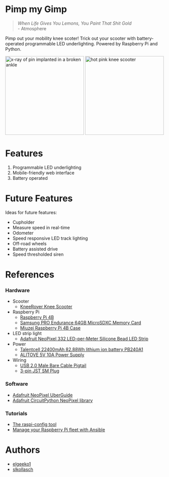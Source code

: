 # Pimp my Gimp

>_When Life Gives You Lemons, You Paint That Shit Gold_
> <br>\- Atmosphere

Pimp out your mobility knee scoter! Trick out your scooter with battery-operated programmable LED underlighting. Powered by Raspberry Pi and Python.

<img src="https://i.imgur.com/owE0TVs.jpg"
    height="250"
    width="250"
    alt="x-ray of pin implanted in a broken ankle"/>
<img src="https://m.media-amazon.com/images/I/81JP777YLmL._AC_SL1500_.jpg"
    height="250"
    width="250"
    alt="hot pink knee scooter"/>

# Features
1. Programmable LED underlighting
1. Mobile-friendly web interface
1. Battery operated

# Future Features

Ideas for future features: 
- Cupholder
- Measure speed in real-time
- Odometer
- Speed responsive LED track lighting
- Off-road wheels
- Battery assisted drive
- Speed thresholded siren

# References

### Hardware
- Scooter
  - [KneeRover Knee Scooter](https://www.amazon.com/dp/B01J4AMXD8)
- Raspberry Pi
  - [Raspberry Pi 4B](https://www.raspberrypi.com/products/raspberry-pi-4-model-b/)
  - [Samsung PRO Endurance 64GB MicroSDXC Memory Card](https://www.amazon.com/gp/product/B09W9XYQCQ)
  - [Miuzei Raspberry Pi 4B Case](https://www.amazon.com/dp/B0C1NJP77D)
- LED strip light
  - [Adafruit NeoPixel 332 LED-per-Meter Silicone Bead LED Strip](https://www.adafruit.com/product/4865)
- Power
  - [Talentcell 22400mAh 82.88Wh lithium ion battery PB240A1](https://www.amazon.com/dp/B078T7M9HZ)
  - [ALITOVE 5V 10A Power Supply](https://www.amazon.com/dp/B0852HL336)
- Wiring
  - [USB 2.0 Male Bare Cable Pigtail](https://www.amazon.com/dp/B09ZQNJ2DJ)
  - [3-pin JST SM Plug](https://www.adafruit.com/product/1663)

### Software
- [Adafruit NeoPixel UberGuide](https://learn.adafruit.com/adafruit-neopixel-uberguide)
- [Adafruit CircuitPython NeoPixel library](https://github.com/adafruit/Adafruit_CircuitPython_NeoPixel)


### Tutorials
- [The raspi-config tool](https://www.raspberrypi.com/documentation/computers/configuration.html)
- [Manage your Raspberry Pi fleet with Ansible](https://opensource.com/article/20/9/raspberry-pi-ansible)

# Authors

- [elgeeko1](https://www.raspberrypi.com/documentation/computers/configuration.html)
- [slkollasch](https://github.com/slkollasch)